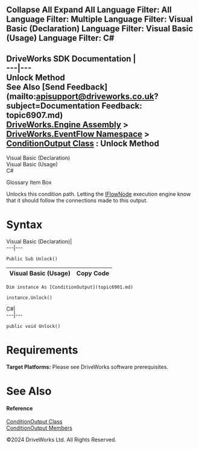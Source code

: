        

 Collapse All Expand All  Language Filter: All  Language Filter: Multiple  Language Filter: Visual Basic (Declaration) Language Filter: Visual Basic (Usage) Language Filter: C#  
---  
DriveWorks SDK Documentation  |   
---|---  
Unlock Method   
See Also [Send Feedback](mailto:apisupport@driveworks.co.uk?subject=Documentation Feedback: topic6907.md)  
[DriveWorks.Engine Assembly](topic2156.md) > [DriveWorks.EventFlow Namespace](topic6871.md) > [ConditionOutput Class](topic6901.md) : Unlock Method  
---  
  
Visual Basic (Declaration)    
Visual Basic (Usage)    
C# 

Glossary Item Box

Unlocks this condition path. Letting the [IFlowNode](topic6873.md) execution engine know that it should follow the connections made to this output. 

# Syntax

Visual Basic (Declaration)|   
---|---  
      
    
    Public Sub Unlock()   
  
Visual Basic (Usage)| Copy Code  
---|---  
      
    
    Dim instance As [ConditionOutput](topic6901.md)
     
    instance.Unlock()  
  
C#|   
---|---  
      
    
    public void Unlock()  
  
# Requirements

**Target Platforms:** Please see DriveWorks software prerequisites.

# See Also

#### Reference

[ConditionOutput Class](topic6901.md)   
[ConditionOutput Members](topic6902.md)

©2024 DriveWorks Ltd. All Rights Reserved.
